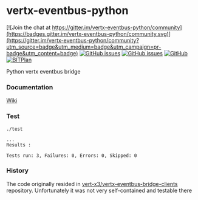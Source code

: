 # vertx-eventbus-python
[![Join the chat at https://gitter.im/vertx-eventbus-python/community](https://badges.gitter.im/vertx-eventbus-python/community.svg)](https://gitter.im/vertx-eventbus-python/community?utm_source=badge&utm_medium=badge&utm_campaign=pr-badge&utm_content=badge)
[![GitHub issues](https://img.shields.io/github/issues/rc-dukes/vertx-eventbus-python.svg)](https://github.com/rc-dukes/vertx-eventbus-python/issues)
[![GitHub issues](https://img.shields.io/github/issues-closed/rc-dukes/vertx-eventbus-python.svg)](https://github.com/rc-dukes/vertx-eventbus-python/issues/?q=is%3Aissue+is%3Aclosed)
[![GitHub](https://img.shields.io/github/license/rc-dukes/vertx-eventbus-python.svg)](https://en.wikipedia.org/wiki/MIT_License)
[![BITPlan](http://wiki.bitplan.com/images/wiki/thumb/3/38/BITPlanLogoFontLessTransparent.png/198px-BITPlanLogoFontLessTransparent.png)](http://www.bitplan.com)

Python vertx eventbus bridge

### Documentation
[Wiki](http://wiki.bitplan.com/index.php/Vertx-eventbus-python)

### Test
```
./test

...
Results :

Tests run: 3, Failures: 0, Errors: 0, Skipped: 0
```

### History
The code originally resided in [vert-x3/vertx-eventbus-bridge-clients](https://github.com/vert-x3/vertx-eventbus-bridge-clients) repository. Unfortunately it was not very self-contained and testable there
